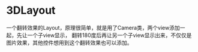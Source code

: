 # 3DLayout

一个翻转效果的Layout，原理很简单，就是用了Camera类，两个view添加一起，先让一个子view显示，
翻转180度后再让另一个子view显示出来，不仅仅是图片效果，其他控件想用到这个翻转效果也可以添加。
